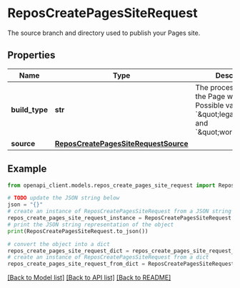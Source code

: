 # ReposCreatePagesSiteRequest

The source branch and directory used to publish your Pages site.

## Properties

Name | Type | Description | Notes
------------ | ------------- | ------------- | -------------
**build_type** | **str** | The process in which the Page will be built. Possible values are &#x60;\&quot;legacy\&quot;&#x60; and &#x60;\&quot;workflow\&quot;&#x60;. | [optional] 
**source** | [**ReposCreatePagesSiteRequestSource**](ReposCreatePagesSiteRequestSource.md) |  | [optional] 

## Example

```python
from openapi_client.models.repos_create_pages_site_request import ReposCreatePagesSiteRequest

# TODO update the JSON string below
json = "{}"
# create an instance of ReposCreatePagesSiteRequest from a JSON string
repos_create_pages_site_request_instance = ReposCreatePagesSiteRequest.from_json(json)
# print the JSON string representation of the object
print(ReposCreatePagesSiteRequest.to_json())

# convert the object into a dict
repos_create_pages_site_request_dict = repos_create_pages_site_request_instance.to_dict()
# create an instance of ReposCreatePagesSiteRequest from a dict
repos_create_pages_site_request_from_dict = ReposCreatePagesSiteRequest.from_dict(repos_create_pages_site_request_dict)
```
[[Back to Model list]](../README.md#documentation-for-models) [[Back to API list]](../README.md#documentation-for-api-endpoints) [[Back to README]](../README.md)


